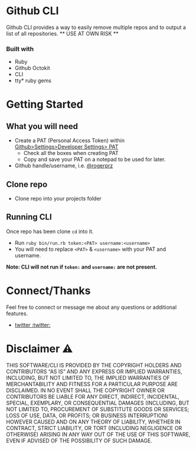 # Github CLI 

Github CLI provides a way to easily remove multiple repos and to output a list of all repositories. 
** USE AT OWN RISK ** 

### Built with
* Ruby
* Github Octokit
* CLI
* tty* ruby gems

# Getting Started

## What you will need 

* Create a PAT (Personal Access Token) within [Github>Settings>Developer Settings> PAT](https://github.com/settings/tokens) 
  * Check all the boxes when creating PAT
  * Copy and save your PAT on a notepad to be used for later.
* Github handle/username, i.e. [@rogerprz](https://github.com/rogerprz)


## Clone repo 

* Clone repo into your projects folder

## Running CLI 
 
 Once repo has been clone `cd` into it.
  * Run `ruby bin/run.rb token:<PAT> username:<username>`
   * You will need to replace `<PAT>` & `<username>` with your PAT and username.
   
**Note: CLI will not run if `token:` and `username:` are not present.**


# Connect/Thanks 
Feel free to connect or message me about any questions or additional features. 
* [twitter :twitter:](https://twitter.com/realrogerprz)

# Disclaimer :warning:

THIS SOFTWARE/CLI IS PROVIDED BY THE COPYRIGHT HOLDERS AND CONTRIBUTORS “AS IS” AND ANY EXPRESS OR IMPLIED WARRANTIES, INCLUDING, BUT NOT LIMITED TO, THE IMPLIED WARRANTIES OF MERCHANTABILITY AND FITNESS FOR A PARTICULAR PURPOSE ARE DISCLAIMED. IN NO EVENT SHALL THE COPYRIGHT OWNER OR CONTRIBUTORS BE LIABLE FOR ANY DIRECT, INDIRECT, INCIDENTAL, SPECIAL, EXEMPLARY, OR CONSEQUENTIAL DAMAGES (INCLUDING, BUT NOT LIMITED TO, PROCUREMENT OF SUBSTITUTE GOODS OR SERVICES; LOSS OF USE, DATA, OR PROFITS; OR BUSINESS INTERRUPTION) HOWEVER CAUSED AND ON ANY THEORY OF LIABILITY, WHETHER IN CONTRACT, STRICT LIABILITY, OR TORT (INCLUDING NEGLIGENCE OR OTHERWISE) ARISING IN ANY WAY OUT OF THE USE OF THIS SOFTWARE, EVEN IF ADVISED OF THE POSSIBILITY OF SUCH DAMAGE.
